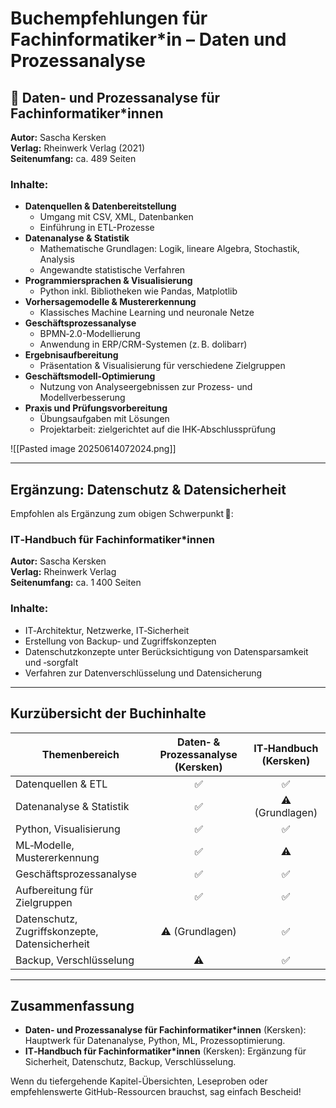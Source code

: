 # Buchempfehlungen für Fachinformatiker*in – Daten und Prozessanalyse

## 📘 Daten‑ und Prozessanalyse für Fachinformatiker\*innen  
**Autor:** Sascha Kersken  
**Verlag:** Rheinwerk Verlag (2021)  
**Seitenumfang:** ca. 489 Seiten  

### Inhalte:
- **Datenquellen & Datenbereitstellung**  
  - Umgang mit CSV, XML, Datenbanken  
  - Einführung in ETL-Prozesse  
- **Datenanalyse & Statistik**  
  - Mathematische Grundlagen: Logik, lineare Algebra, Stochastik, Analysis  
  - Angewandte statistische Verfahren  
- **Programmiersprachen & Visualisierung**  
  - Python inkl. Bibliotheken wie Pandas, Matplotlib  
- **Vorhersagemodelle & Mustererkennung**  
  - Klassisches Machine Learning und neuronale Netze  
- **Geschäftsprozessanalyse**  
  - BPMN‑2.0-Modellierung  
  - Anwendung in ERP/CRM-Systemen (z. B. dolibarr)  
- **Ergebnisaufbereitung**  
  - Präsentation & Visualisierung für verschiedene Zielgruppen  
- **Geschäftsmodell‑Optimierung**  
  - Nutzung von Analyseergebnissen zur Prozess- und Modellverbesserung  
- **Praxis und Prüfungsvorbereitung**  
  - Übungsaufgaben mit Lösungen  
  - Projektarbeit: zielgerichtet auf die IHK‑Abschlussprüfung  

![[Pasted image 20250614072024.png]]

---

## Ergänzung: Datenschutz & Datensicherheit

Empfohlen als Ergänzung zum obigen Schwerpunkt 🔐:

### IT‑Handbuch für Fachinformatiker\*innen  
**Autor:** Sascha Kersken  
**Verlag:** Rheinwerk Verlag  
**Seitenumfang:** ca. 1 400 Seiten  

### Inhalte:
- IT‑Architektur, Netzwerke, IT‑Sicherheit  
- Erstellung von Backup‑ und Zugriffskonzepten  
- Datenschutzkonzepte unter Berücksichtigung von Datensparsamkeit und ‑sorgfalt  
- Verfahren zur Datenverschlüsselung und Datensicherung

---

## Kurzübersicht der Buchinhalte

| Themenbereich                                      | Daten‑ & Prozessanalyse (Kersken) | IT‑Handbuch (Kersken) |
|----------------------------------------------------|:---------------------------------:|:---------------------:|
| Datenquellen & ETL                                | ✅                                | ✅                    |
| Datenanalyse & Statistik                          | ✅                                | ⚠️ (Grundlagen)       |
| Python, Visualisierung                            | ✅                                | ✅                    |
| ML‑Modelle, Mustererkennung                       | ✅                                | ⚠️                    |
| Geschäftsprozessanalyse                           | ✅                                | ✅                    |
| Aufbereitung für Zielgruppen                      | ✅                                | ✅                    |
| Datenschutz, Zugriffskonzepte, Datensicherheit    | ⚠️ (Grundlagen)                   | ✅                    |
| Backup, Verschlüsselung                           | ⚠️                               | ✅                    |

---

## Zusammenfassung

- **Daten‑ und Prozessanalyse für Fachinformatiker\*innen** (Kersken): Hauptwerk für Datenanalyse, Python, ML, Prozessoptimierung.
- **IT‑Handbuch für Fachinformatiker\*innen** (Kersken): Ergänzung für Sicherheit, Datenschutz, Backup, Verschlüsselung.

Wenn du tiefergehende Kapitel-Übersichten, Leseproben oder empfehlenswerte GitHub-Ressourcen brauchst, sag einfach Bescheid!
